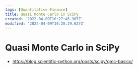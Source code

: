 ```yaml
---
tags: [Quantitative Finance]
title: Quasi Monte Carlo in SciPy
created: '2022-04-09T10:27:45.907Z'
modified: '2022-04-09T10:28:29.627Z'
---
```


# Quasi Monte Carlo in SciPy

* https://blog.scientific-python.org/posts/scipy/qmc-basics/

